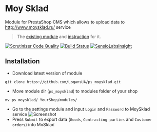 # Moy Sklad
Module for PrestaShop CMS which allows to upload data to http://www.moysklad.ru/ service

 > The [existing module](http://elcommerce.com.ua/s-servisom-moysklad/27-modul-sinhronizacii-cms-prestashop-154-i-moysclad.html) and  [instruction](https://support.moysklad.ru/hc/ru/articles/203053716-%D0%98%D0%BD%D1%82%D0%B5%D0%B3%D1%80%D0%B0%D1%86%D0%B8%D1%8F-%D1%81-%D0%B8%D0%BD%D1%82%D0%B5%D1%80%D0%BD%D0%B5%D1%82-%D0%BC%D0%B0%D0%B3%D0%B0%D0%B7%D0%B8%D0%BD%D0%B0%D0%BC%D0%B8) for it.

[![Scrutinizer Code Quality](https://scrutinizer-ci.com/g/LogansUA/ps_moysklad/badges/quality-score.png?b=master)](https://scrutinizer-ci.com/g/LogansUA/ps_moysklad/?branch=master)
[![Build Status](https://scrutinizer-ci.com/g/LogansUA/ps_moysklad/badges/build.png?b=master)](https://scrutinizer-ci.com/g/LogansUA/ps_moysklad/build-status/master)
[![SensioLabsInsight](https://insight.sensiolabs.com/projects/1310b1af-058f-404a-b7b1-eaa5ed8e199a/mini.png)](https://insight.sensiolabs.com/projects/1310b1af-058f-404a-b7b1-eaa5ed8e199a)

## Installation
* Download latest version of module
```
git clone https://github.com/LogansUA/ps_moysklad.git
```
* Move module dir (`ps_moysklad`) to modules folder of your shop
```
mv ps_moysklad/ YourShop/modules/
```
* Go to the settings module and input `Login` and `Password` to MoySklad service
![Screenshot](http://s13.postimg.org/laeuctrxj/Modules_Test_Shop.png)
* Press `Submit` to export data (`Goods`, `Сontracting parties` and `Customer orders`) into MoSklad
